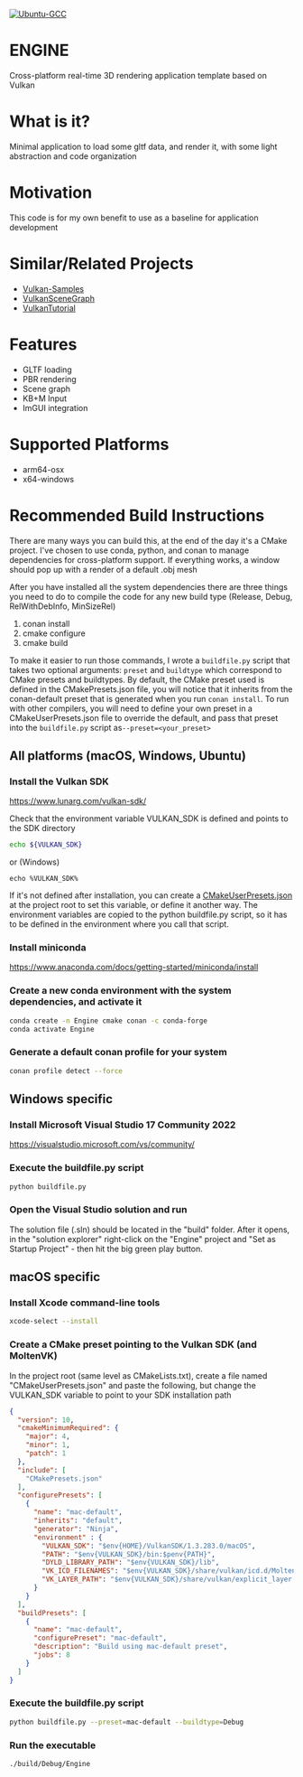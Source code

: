 [![Ubuntu-GCC](https://github.com/jaidonlybbert/ENGINE/actions/workflows/ubuntu-gcc.yml/badge.svg?branch=main)](https://github.com/jaidonlybbert/ENGINE/actions/workflows/ubuntu-gcc.yml)
# ENGINE
Cross-platform real-time 3D rendering application template based on Vulkan

# What is it?
Minimal application to load some gltf data, and render it, with some light abstraction and code organization

# Motivation
This code is for my own benefit to use as a baseline for application development

# Similar/Related Projects
* [Vulkan-Samples](https://github.com/KhronosGroup/Vulkan-Samples) 
* [VulkanSceneGraph](https://github.com/vsg-dev/VulkanSceneGraph) 
* [VulkanTutorial](https://github.com/Overv/VulkanTutorial) 

# Features
- GLTF loading
- PBR rendering
- Scene graph
- KB+M Input
- ImGUI integration

# Supported Platforms
- arm64-osx
- x64-windows

# Recommended Build Instructions
There are many ways you can build this, at the end of the day it's a CMake project. I've chosen to use conda, python, and conan to manage dependencies for cross-platform support.
If everything works, a window should pop up with a render of a default .obj mesh

After you have installed all the system dependencies there are three things you need to do to compile the code for any new build type (Release, Debug, RelWithDebInfo, MinSizeRel)
1. conan install
2. cmake configure
3. cmake build

To make it easier to run those commands, I wrote a `buildfile.py` script that takes two optional arguments: `preset` and `buildtype` which correspond to CMake presets and buildtypes. By default, the CMake preset used is defined in the CMakePresets.json file, you will notice that it inherits from the conan-default preset that is generated when you run `conan install`. To run with other compilers, you will need to define your own preset in a CMakeUserPresets.json file to override the default, and pass that preset into the `buildfile.py` script as`--preset=<your_preset>`

## All platforms (macOS, Windows, Ubuntu)
### Install the Vulkan SDK
https://www.lunarg.com/vulkan-sdk/

Check that the environment variable VULKAN_SDK is defined and points to the SDK directory
```bash
echo ${VULKAN_SDK}
```
or (Windows)
```CMD
echo %VULKAN_SDK%
```

If it's not defined after installation, you can create a [CMakeUserPresets.json](https://cmake.org/cmake/help/latest/manual/cmake-presets.7.html) at the project root to set this variable, or define it another way. The environment variables are copied to the python buildfile.py script, so it has to be defined in the environment where you call that script.

### Install miniconda
https://www.anaconda.com/docs/getting-started/miniconda/install

### Create a new conda environment with the system dependencies, and activate it
```bash
conda create -n Engine cmake conan -c conda-forge
conda activate Engine
```

### Generate a default conan profile for your system
```bash
conan profile detect --force
```

## Windows specific
### Install Microsoft Visual Studio 17 Community 2022
https://visualstudio.microsoft.com/vs/community/

### Execute the buildfile.py script
```bash
python buildfile.py
```

### Open the Visual Studio solution and run
The solution file (.sln) should be located in the "build" folder. After it opens, in the "solution explorer" right-click on the "Engine" project and "Set as Startup Project" - then hit the big green play button. 

## macOS specific
### Install Xcode command-line tools
```bash
xcode-select --install
```

### Create a CMake preset pointing to the Vulkan SDK (and MoltenVK)
In the project root (same level as CMakeLists.txt), create a file named "CMakeUserPresets.json" and paste the following, but change the VULKAN_SDK variable to point to your SDK installation path
```json
{
  "version": 10,
  "cmakeMinimumRequired": {
    "major": 4,
    "minor": 1,
    "patch": 1
  },
  "include": [
    "CMakePresets.json"
  ],
  "configurePresets": [
    {
      "name": "mac-default",
      "inherits": "default",
      "generator": "Ninja",
      "environment" : {
        "VULKAN_SDK": "$env{HOME}/VulkanSDK/1.3.283.0/macOS",
        "PATH": "$env{VULKAN_SDK}/bin:$penv{PATH}",
        "DYLD_LIBRARY_PATH": "$env{VULKAN_SDK}/lib",
        "VK_ICD_FILENAMES": "$env{VULKAN_SDK}/share/vulkan/icd.d/MoltenVK_icd.json",
        "VK_LAYER_PATH": "$env{VULKAN_SDK}/share/vulkan/explicit_layer.d"
      }
    }
  ],
  "buildPresets": [
    {
      "name": "mac-default",
      "configurePreset": "mac-default",
      "description": "Build using mac-default preset",
      "jobs": 8
    }  
  ]
}
```

### Execute the buildfile.py script
```bash
python buildfile.py --preset=mac-default --buildtype=Debug
```

### Run the executable
```bash
./build/Debug/Engine
```
